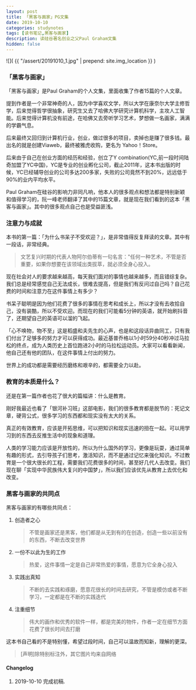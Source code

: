 ```yaml
---
layout: post
title: 「黑客与画家」PG文集
date: 2019-10-10
categories: studynotes
tags: [读书笔记,黑客与画家]
description: 读硅谷著名创业之父Paul Graham文集
hidden: false
---
```


![]( {{ "/assert/20191010_1.jpg" | prepend: site.img_location }} )

### 「黑客与画家」

「黑客与画家」是Paul Graham的个人文集，里面收集了作者15篇的个人文章。

提到作者是一个非常神奇的人，因为中学喜欢文学，所以大学在康奈尔大学主修哲学，后来觉得哲学很抽象，研究生又去了哈佛大学研究计算机科学，主攻人工智能。后来觉得计算机没有前途，在哈佛又去旁听学习艺术，梦想做一名画家，满满的学霸气息。

后来最终又回归到计算机行业，创业，做过很多的项目，卖掉也是赚了很多钱。最出名的就是创建Viaweb，最终被雅虎收购，更名为 Yahoo！Store。

后来由于自己在创业方面的经历和经验，创立了Y combination(YC,前一段时间陆奇加盟了YC中国)，YC是专业的创业孵化公司，截止2011年，这本书出版的时候，YC已经辅导创业的公司多达200多家，失败的公司竟然不到20%，远远低于90%的业内平均水平。

Paul Graham在硅谷的影响力非同凡响，他本人的很多观点和想法都是特别新颖和值得学习的，阮一峰老师翻译了其中的15篇文章，就是现在我们看到的这本「黑客与画家」。其中的很多观点自己也是受益匪浅。

### 注意力与成就

本书的第一篇：「为什么书呆子不受欢迎？」，是非常值得反复拜读的文章。其中有一段话，非常经典。

> 文艺复兴时期的代表人物阿尔伯蒂有一句名言："任何一种艺术，不管是否重要，如果你想要在该领域出类拔萃，就必须全身心投入。

现在社会对人的要求越来越高，每天我们面对的事情也越来越多，而且错综复杂。我们总是经常感觉自己无法成长，很难去提高，但是我们有反问过自己吗？自己花费的时间和注意力在这件事情上有多少？

书呆子聪明是因为他们花费了很多的事情在思考和成长上，所以才没有去收拾自己，没有装酷，所以不受欢迎。而现在的我们可能看5分钟的英语，就开始刷抖音了，还期望自己的英语可以溜的飞起。

「心不唤物，物不至」这是稻盛和夫先生的心声，也是和这段话异曲同工，只有我们付出了足够多的努力才可以获得成功。最近基普乔格以1小时59分40秒冲过马拉松的终点，成为人类历史上首位跑进2小时的马拉松运动员。大家可以看看新闻，他自己还有他的团队，在这件事情上付出的努力。

世界上的成功都是需要经历磨练和艰辛的，都需要全力以赴。

### 教育的本质是什么？

还是在第一篇作者也花了很大的篇幅讲：什么是教育。

刚好我最近也看了「银河补习班」这部电影，我们的很多教育都是脱节的：死记文章，硬背公式，很多学习的东西都和现实没有太大的关系。

真正的有效教育，应该是开拓思维，可以把知识和现实迅速的扭在一起。可以用学习到的东西去反推生活中的现象和道理。

人类的学习能力应该是开放性的，所以为什么国外的学习，更像是玩耍，通过简单有趣的形式，去引导孩子们思考，激活知识，而不是通过记忆来强化知识。不过教育是一个很大很长的工程，需要我们花费很多的时间，甚至好几代人去改变。我们现在聊「实现中华民族伟大复兴的中国梦」，所以我们应该优先从教育上去优化和改变。

### 黑客与画家的共同点

黑客与画家的有哪些共同点：

1. 创造者之心

   > 不管是画家还是黑客，他们都是从无到有的在创造，创造一些以前没有的东西，不断去改变世界

2. 一份不以此为生的工作

   > 热爱，这件事情一定是自己非常热爱的事情，愿意为它全身心投入

3. 实践出真知

   > 不断的去实践和琢磨，愿意花很长的时间去研究，不管是模仿或者不断学习，一定都是在不断的实践迭代

4. 注重细节

   >伟大的画作和优秀的软件一样，都是完美的物件，作者一定在细节方面花费了很长时间去打磨



这本书自己看的不是特别懂，希望过段时间，自己可以温故而知新，理解的更深。


> [声明]除特别标注外，其它图片均来自网络

#### Changelog
1. 2019-10-10  完成初稿.

